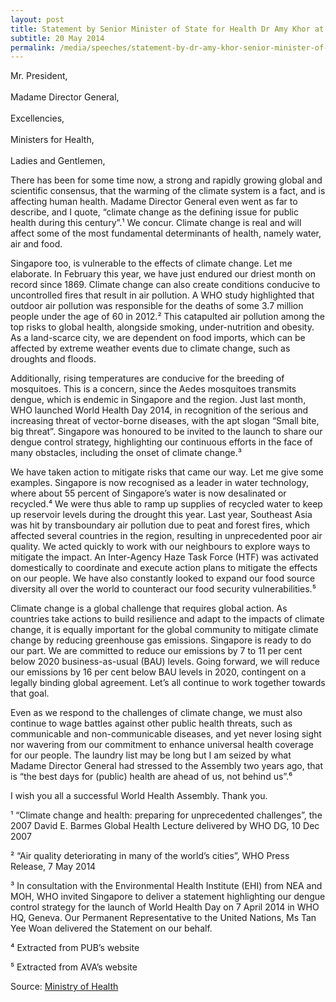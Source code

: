 ```yaml
---
layout: post
title: Statement by Senior Minister of State for Health Dr Amy Khor at the 67th World Health Assembly Geneva, Switzerland
subtitle: 20 May 2014
permalink: /media/speeches/statement-by-dr-amy-khor-senior-minister-of-state-for-health-at-the-67th-world-health-assembly-on-20-may-2014-geneva-switzerland
---
```


Mr. President, 
<br><br>
Madame Director General,
<br><br>
Excellencies, 
<br><br>
Ministers for Health, 
<br><br>
Ladies and Gentlemen,

There has been for some time now, a strong and rapidly growing global and scientific consensus, that the warming of the climate system is a fact, and is affecting human health. Madame Director General even went as far to describe, and I quote, “climate change as the defining issue for public health during this century”.¹ We concur. Climate change is real and will affect some of the most fundamental determinants of health, namely water, air and food.

Singapore too, is vulnerable to the effects of climate change. Let me elaborate. In February this year, we have just endured our driest month on record since 1869. Climate change can also create conditions conducive to uncontrolled fires that result in air pollution. A WHO study highlighted that outdoor air pollution was responsible for the deaths of some 3.7 million people under the age of 60 in 2012.² This catapulted air pollution among the top risks to global health, alongside smoking, under-nutrition and obesity. As a land-scarce city, we are dependent on food imports, which can be affected by extreme weather events due to climate change, such as droughts and floods.

Additionally, rising temperatures are conducive for the breeding of mosquitoes. This is a concern, since the Aedes mosquitoes transmits dengue, which is endemic in Singapore and the region. Just last month, WHO launched World Health Day 2014, in recognition of the serious and increasing threat of vector-borne diseases, with the apt slogan “Small bite, big threat”. Singapore was honoured to be invited to the launch to share our dengue control strategy, highlighting our continuous efforts in the face of many obstacles, including the onset of climate change.³

We have taken action to mitigate risks that came our way. Let me give some examples. Singapore is now recognised as a leader in water technology, where about 55 percent of Singapore’s water is now desalinated or recycled.⁴ We were thus able to ramp up supplies of recycled water to keep up reservoir levels during the drought this year. Last year, Southeast Asia was hit by transboundary air pollution due to peat and forest fires, which affected several countries in the region, resulting in unprecedented poor air quality. We acted quickly to work with our neighbours to explore ways to mitigate the impact. An Inter-Agency Haze Task Force (HTF) was activated domestically to coordinate and execute action plans to mitigate the effects on our people. We have also constantly looked to expand our food source diversity all over the world to counteract our food security vulnerabilities.⁵

Climate change is a global challenge that requires global action. As countries take actions to build resilience and adapt to the impacts of climate change, it is equally important for the global community to mitigate climate change by reducing greenhouse gas emissions. Singapore is ready to do our part. We are committed to reduce our emissions by 7 to 11 per cent below 2020 business-as-usual (BAU) levels. Going forward, we will reduce our emissions by 16 per cent below BAU levels in 2020, contingent on a legally binding global agreement. Let’s all continue to work together towards that goal.

Even as we respond to the challenges of climate change, we must also continue to wage battles against other public health threats, such as communicable and non-communicable diseases, and yet never losing sight nor wavering from our commitment to enhance universal health coverage for our people. The laundry list may be long but I am seized by what Madame Director General had stressed to the Assembly two years ago, that is “the best days for (public) health are ahead of us, not behind us”.⁶

I wish you all a successful World Health Assembly. Thank you.

¹ “Climate change and health: preparing for unprecedented challenges”, the 2007 David E. Barmes Global Health Lecture delivered by WHO DG, 10 Dec 2007 

² “Air quality deteriorating in many of the world’s cities”, WHO Press Release, 7 May 2014 

³ In consultation with the Environmental Health Institute (EHI) from NEA and MOH, WHO invited Singapore to deliver a statement highlighting our dengue control strategy for the launch of World Health Day on 7 April 2014 in WHO HQ, Geneva. Our Permanent Representative to the United Nations, Ms Tan Yee Woan delivered the Statement on our behalf. 

⁴ Extracted from PUB’s website 

⁵ Extracted from AVA’s website

Source: [<a href="https://www.moh.gov.sg/" target="_blank">Ministry of Health</a>](https://www.moh.gov.sg/)

